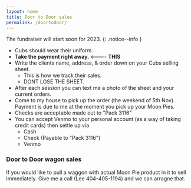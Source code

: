 ```yaml
---
layout: home
title: Door to Door sales
permalink: /doortodoor/
---
```


The fundraiser will start soon for 2023. 
{: .notice--info }



- Cubs should wear their uniform.
- <b>Take the payment right away.</b> <---- <b>THIS</b>
- Write the clients name, address, & order down on your Cubs selling sheet. 
    - This is how we track their sales. 
    - DONT LOSE THE SHEET.
- After each session you can text me a photo of the sheet and your current orders.
- Come to my house to pick up the order (the weekend of 5th Nov). Payment is due to me at the moment you pick up your Moon Pies.
- Checks are acceptable made out to "Pack 3116"
- You can accept Venmo to your personal account (as a way of taking credit cards) then settle up via
    - Cash
    - Check (Payable to "Pack 3116")
    - Venmo


### Door to Door wagon sales

If you would like to pull a waggon with actual Moon Pie product in it to sell immediately. Give me a call (Lee 404-405-1194) and we can arragne that.

